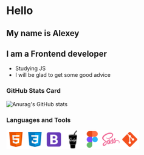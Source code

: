 # Hello
## My name is Alexey
## I am a Frontend developer 

- Studying JS
- I will be glad to get some good advice


### GitHub Stats Card
![Anurag's GitHub stats](https://github-readme-stats.vercel.app/api?username=aleksey-davidenko&show_icons=true&theme=radical)

### Languages and Tools

<img align="left" alt="HTML5" width="50px" src="./src/icons8-html-5-48.png" />
<img align="left" alt="CSS3" width="50px" src="./src/icons8-css3-48.png" />
<img align="left" alt="BOOTSTRAP" width="50px" src="./src/icons8-bootstrap-48.png" />
<img align="left" alt="GULP" width="50px" src="./src/icons8-gulp-32.png" />
<img align="left" alt="FIGMA" width="50px" src="./src/icons8-figma-48.png" />
<img align="left" alt="SASS" width="50px" src="./src/icons8-sass-48.png" />
<img align="left" alt="GIT" width="50px" src="./src/icons8-git-48.png" />

